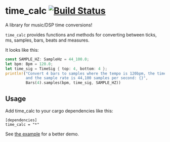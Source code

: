 # time_calc [![Build Status](https://travis-ci.org/RustAudio/time_calc.svg?branch=master)](https://travis-ci.org/RustAudio/time_calc)


A library for music/DSP time conversions!

`time_calc` provides functions and methods for converting between ticks, ms, samples, bars, beats and measures.

It looks like this:

```Rust
const SAMPLE_HZ: SampleHz = 44_100.0;
let bpm: Bpm = 120.0;
let time_sig = TimeSig { top: 4, bottom: 4 };
println!("Convert 4 bars to samples where the tempo is 120bpm, the time signature is 4/4
         and the sample rate is 44,100 samples per second: {}",
         Bars(4).samples(bpm, time_sig, SAMPLE_HZ))
```

Usage
-----

Add time_calc to your cargo dependencies like this:

```
[dependencies]
time_calc = "*"
```

See [the example](https://github.com/RustAudio/time_calc/blob/master/examples/test.rs) for a better demo.
